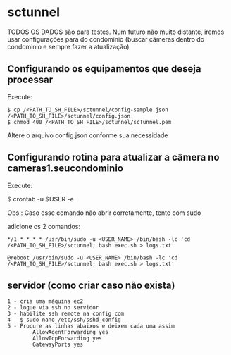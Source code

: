 # sctunnel

TODOS OS DADOS são para testes. Num futuro não muito distante, iremos usar configurações para do condomínio (buscar câmeras dentro do condominio e sempre fazer a atualização)

## Configurando os equipamentos que deseja processar

Execute:

```
$ cp /<PATH_TO_SH_FILE>/sctunnel/config-sample.json /<PATH_TO_SH_FILE>/sctunnel/config.json
$ chmod 400 /<PATH_TO_SH_FILE>/sctunnel/scTunnel.pem
```

Altere o arquivo config.json conforme sua necessidade

## Configurando rotina para atualizar a câmera no cameras1.seucondominio

Execute:

$ crontab -u $USER -e

Obs.: Caso esse comando não abrir corretamente, tente com sudo

adicione os 2 comandos:

`*/1 * * * * /usr/bin/sudo -u <USER_NAME> /bin/bash -lc 'cd /<PATH_TO_SH_FILE>/sctunnel; bash exec.sh > logs.txt'`

`@reboot /usr/bin/sudo -u <USER_NAME> /bin/bash -lc 'cd /<PATH_TO_SH_FILE>/sctunnel; bash exec.sh > logs.txt'`


## servidor (como criar caso não exista)



```
1 - cria uma máquina ec2
2 - logue via ssh no servidor
3 - habilite ssh remote na config com 
4 - $ sudo nano /etc/ssh/sshd_config
5 - Procure as linhas abaixos e deixem cada uma assim
        AllowAgentForwarding yes
        AllowTcpForwarding yes
        GatewayPorts yes
```




